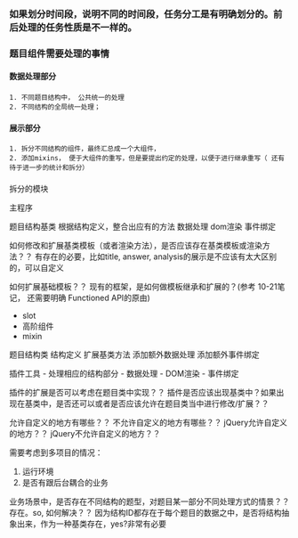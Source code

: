 ### 如果划分时间段，说明不同的时间段，任务分工是有明确划分的。前后处理的任务性质是不一样的。
### 题目组件需要处理的事情
#### 数据处理部分
    1. 不同题目结构中， 公共统一的处理
    2. 不同结构的全局统一处理；
#### 展示部分
    1. 拆分不同结构的组件，最终汇总成一个大组件，
    2. 添加mixins， 便于大组件的重写，但是要提出约定的处理，以便于进行继承重写（ 还有待于进一步的统计和拆分）
#### 


<!-- main app 
    ---- plugins 存放不同的处理插件
    ---- run方法 返回不同结构的处理函数
    ---- 让插件自己处理不同的结构的方法？？？？
        不合适啊，还需要了解不同的结构的特点 -->


<!-- 面向对象，
主程序框架的职责
    生成特定结构的处理方法，并可以渲染到页面，处理相应的交互
    插件注册和管理机制 -->
    
    

拆分的模块

主程序

题目结构基类
    根据结构定义，整合出应有的方法
        数据处理
        dom渲染
        事件绑定


如何修改和扩展基类模板（或者渲染方法），是否应该存在基类模板或渲染方法？？
有存在的必要，比如title, answer, analysis的展示是不应该有太大区别的，可以自定义

如何扩展基础模板？？
现有的框架，是如何做模板继承和扩展的？(参考 10-21笔记， 还需要明确 Functioned API的原由)
- slot
- 高阶组件
- mixin



题目结构类
    结构定义
    扩展基类方法
    添加额外数据处理
    添加额外事件绑定




插件工具
    - 处理相应的结构部分
    - 数据处理
    - DOM渲染
    - 事件绑定

插件的扩展是否可以考虑在题目类中实现？？
插件是否应该出现基类中？如果出现在基类中，是否还可以或者是否应该允许在题目类当中进行修改/扩展？？



允许自定义的地方有哪些？？
不允许自定义的地方有哪些？？
jQuery允许自定义的地方？？
jQuery不允许自定义的地方？？

需要考虑到多项目的情况：
1. 运行环境
2. 是否有跟后台耦合的业务



业务场景中，是否存在不同结构的题型，对题目某一部分不同处理方式的情景？？ 存在。so, 如何解决？？
因为结构ID都存在于每个题目的数据之中，是否将结构抽象出来，作为一种基类存在，yes?非常有必要



